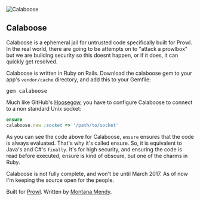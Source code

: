 ![Calaboose](http://www.getprowl.com/bull.png)

## Calaboose

Calaboose is a ephemeral jail for untrusted code specifically built for Prowl. In the real world, there are going to be attempts on to "attack a prowlbox" but we are building security so this doesnt happen, or if it does, it can quickly get resolved. 

Calaboose is written in Ruby on Rails. Download the calaboose gem to your app's `vendor/cache` directory, and add this to your Gemfile:

<pre>gem calaboose</pre>

Much like GitHub's <a href="http://www.github.com/github/hoosegow">Hoosegow</a>, you have to configure Calaboose to connect to a non standard Unix socket:

```ruby
ensure
calaboose.new :socket => '/path/to/socket'
```

As you can see the code above for Calaboose, ```ensure``` ensures that the code is always evaluated. That's why it's called ensure. So, it is equivalent to Java's and C#'s ```finally```. It's for high security, and ensuring the code is read before executed, ensure is kind of obscure, but one of the charms in Ruby.

Calaboose is not fully complete, and won't be until March 2017. As of now I'm keeping the source open for the people.

Built for <a href="http://www.getprowl.com">Prowl</a>. Written by <a href="www.montanamendy.com">Montana Mendy</a>.
